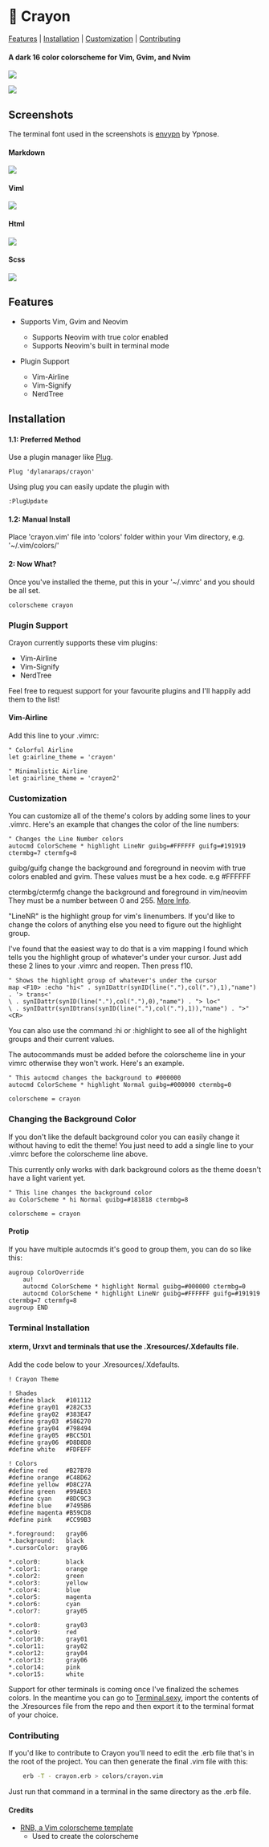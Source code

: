 # 🌸 Crayon
[Features](#features) | [Installation](#installation) | [Customization](#customization) | [Contributing](#contributing)

#### A dark 16 color colorscheme for Vim, Gvim, and Nvim
![](https://raw.githubusercontent.com/dylanaraps/crayon/master/screenshots/palette.png)

![](https://raw.githubusercontent.com/dylanaraps/crayon/master/screenshots/ruby.png)

<!--- Screenshots {{{ -->

## Screenshots
The terminal font used in the screenshots is [envypn](https://aur.archlinux.org/packages/envypn-font/) by Ypnose.

#### Markdown
![](https://raw.githubusercontent.com/dylanaraps/crayon/master/screenshots/markdown.png)

#### Viml
![](https://raw.githubusercontent.com/dylanaraps/crayon/master/screenshots/viml.png)

#### Html
![](https://raw.githubusercontent.com/dylanaraps/crayon/master/screenshots/html.png)

#### Scss
![](https://raw.githubusercontent.com/dylanaraps/crayon/master/screenshots/scss.png)

<!-- }}} -->

<!--- Features {{{ -->

## Features

* Supports Vim, Gvim and Neovim
	* Supports Neovim with true color enabled
	* Supports Neovim's built in terminal mode

* Plugin Support
	* Vim-Airline
	* Vim-Signify
	* NerdTree

<!-- }}} -->

<!--- Installation {{{ -->

## Installation

#### 1.1: Preferred Method
Use a plugin manager like [Plug](https://github.com/junegunn/vim-plug).

```VimL
Plug 'dylanaraps/crayon'
```

Using plug you can easily update the plugin with

```VimL
:PlugUpdate
```

#### 1.2: Manual Install
Place 'crayon.vim' file into 'colors' folder within your Vim directory, e.g. '~/.vim/colors/'

#### 2: Now What?
Once you've installed the theme, put this in your '~/.vimrc' and you should be all set.

```VimL
colorscheme crayon
```

### Plugin Support
Crayon currently supports these vim plugins:

* Vim-Airline
* Vim-Signify
* NerdTree

Feel free to request support for your favourite plugins and I'll happily add them to the list!

#### Vim-Airline

Add this line to your .vimrc:

```VimL
" Colorful Airline
let g:airline_theme = 'crayon'

" Minimalistic Airline
let g:airline_theme = 'crayon2'
```

<!--- }}} -->

<!--- Customization {{{ -->

### Customization
You can customize all of the theme's colors by adding some lines to your .vimrc. Here's an example that changes the color of the line numbers:

```VimL
" Changes the Line Number colors
autocmd ColorScheme * highlight LineNr guibg=#FFFFFF guifg=#191919 ctermbg=7 ctermfg=8
```

guibg/guifg change the background and foreground in neovim with true colors enabled and gvim. These values must be a hex code. e.g #FFFFFF

ctermbg/ctermfg change the background and foreground in vim/neovim They must be a number between 0 and 255. [More Info](http://vim.wikia.com/wiki/Xterm256_color_names_for_console_Vim).

"LineNR" is the highlight group for vim's linenumbers. If you'd like to change the colors of anything else you need to figure out the highlight group.

I've found that the easiest way to do that is a vim mapping I found which tells you the highlight group of whatever's under your cursor. Just add these 2 lines to your .vimrc and reopen. Then  press f10.

```VimL
" Shows the highlight group of whatever's under the cursor
map <F10> :echo "hi<" . synIDattr(synID(line("."),col("."),1),"name") . '> trans<'
\ . synIDattr(synID(line("."),col("."),0),"name") . "> lo<"
\ . synIDattr(synIDtrans(synID(line("."),col("."),1)),"name") . ">"<CR>
```

You can also use the command :hi or :highlight to see all of the highlight groups and their current values.

The autocommands must be added before the colorscheme line in your vimrc otherwise they won't work. Here's an example.

```VimL
" This autocmd changes the background to #000000
autocmd ColorScheme * highlight Normal guibg=#000000 ctermbg=0

colorscheme = crayon
```

### Changing the Background Color
If you don't like the default background color you can easily change it without having to edit the theme! You just need to add a single line to your .vimrc before the colorscheme line above.

This currently only works with dark background colors as the theme doesn't have a light varient yet.

```VimL
" This line changes the background color
au ColorScheme * hi Normal guibg=#181818 ctermbg=8

colorscheme = crayon
```

#### Protip
If you have multiple autocmds it's good to group them, you can do so like this:

```VimL
augroup ColorOverride
	au!
	autocmd ColorScheme * highlight Normal guibg=#000000 ctermbg=0
	autocmd ColorScheme * highlight LineNr guibg=#FFFFFF guifg=#191919 ctermbg=7 ctermfg=8
augroup END
```

<!--- }}} -->

<!--- Terminal Installation {{{ -->

### Terminal Installation

#### xterm, Urxvt and terminals that use the .Xresources/.Xdefaults file.
Add the code below to your .Xresources/.Xdefaults.

```xdefaults
! Crayon Theme

! Shades
#define black	#101112
#define gray01	#282C33
#define gray02	#383E47
#define gray03	#586270
#define gray04	#798494
#define gray05	#BCC5D1
#define gray06	#D8D8D8
#define white	#FDFEFF

! Colors
#define red		#B27B78
#define orange	#C48D62
#define yellow	#D8C27A
#define green	#99AE63
#define cyan	#8DC9C3
#define blue	#7495B6
#define magenta	#B59CD8
#define pink 	#CC99B3

*.foreground:   gray06
*.background:   black
*.cursorColor:  gray06

*.color0:       black
*.color1:       orange
*.color2:       green
*.color3:       yellow
*.color4:       blue
*.color5:       magenta
*.color6:       cyan
*.color7:       gray05

*.color8:       gray03
*.color9:       red
*.color10:      gray01
*.color11:      gray02
*.color12:      gray04
*.color13:      gray06
*.color14:      pink
*.color15:      white

```

Support for other terminals is coming once I've finalized the schemes colors. In the meantime you can go to [Terminal.sexy](http://terminal.sexy/), import the contents of the .Xresources file from the repo and then export it to the terminal format of your choice.

<!--- }}} -->

### Contributing
If you'd like to contribute to Crayon you'll need to edit the .erb file that's in the root of the project. You can then generate the final .vim file with this:

```bash
	erb -T - crayon.erb > colors/crayon.vim
```

Just run that command in a terminal in the same directory as the .erb file.

#### Credits

* [RNB, a Vim colorscheme template](https://gist.github.com/romainl/5cd2f4ec222805f49eca)
	* Used to create the colorscheme
